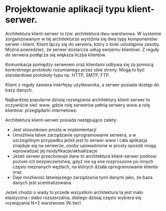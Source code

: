 # Projektowanie aplikacji typu klient-serwer.

Architektura klient-serwer to tzw. architektura dwu-warstwowa. W systemie zorganizowanym w tej architekturze wyróżnia się dwa typy komponentów: serwer i klient. Klient łączy się do serwera, który z kolei udostępnia zasoby. Można powiedzieć, że serwer dostarcza usług swojemu klientowi. Z reguły do serwera podłącza się większa liczba klientów.

Komunikacja pomiędzy serwerem oraz klientami odbywa się za pomocą konkretnego protokołu rozumianego przez obie strony. Mogą to być standardowe protokoły typu np. HTTP, SMTP, FTP.

Klient z reguły zawiera interfejsy użytkownika, a serwer posiada dostęp do bazy danych.

Najbardziej popularne dzisiaj rozwiązania architektury klient-serwer to oczywiście sieć www, gdzie rolę serwerów pełnią serwery www a rolę klientów: przeglądarki internetowe.

Architektura klient-serwer posiada następujące zalety:
- Jest stosunkowo prosta w implementacji
- Umożliwia łatwe zarządzanie oprogramowanie serwera, a w szczególnym przypadku jeżeli jest to serwer www i cała aplikacja znajduje się na serwerze, osoby upoważnione w prosty sposób mogą wprowadzać jej modyfikacje/aktualizacje
- Jeżeli serwer przechowuje dane to architektura klient-serwer podnosi poziom ich bezpieczeństwa, gdyż nie są one rozproszone po innych często nieznanych węzłach, na których działa oprogramowanie klienta oraz
- Daje możliwość łatwiejszego zarządzania tymi danymi jako, że baza danych jest scentralizowana.

Jeżeli chodzi o wady to przede wszystkim architektura ta jest mało elastyczna i słabo rozszerzalna, dlatego dzisiaj często wybiera się rozwiązania N>2 warstwowe (N-tier).
